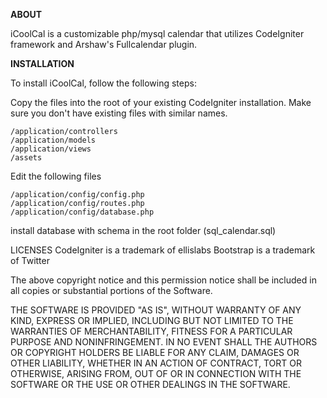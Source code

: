 <strong>ABOUT</strong>

iCoolCal is a customizable php/mysql calendar that utilizes CodeIgniter framework and Arshaw's Fullcalendar plugin. 



<strong>INSTALLATION</strong>

To install iCoolCal, follow the following steps:

Copy the files into the root of your existing CodeIgniter installation. Make sure you don't have existing files with similar names.
```
/application/controllers
/application/models
/application/views
/assets
```
Edit the following files
```
/application/config/config.php
/application/config/routes.php
/application/config/database.php
```
install database with schema in the root folder (sql_calendar.sql)

LICENSES
CodeIgniter is a trademark of ellislabs
Bootstrap is a trademark of Twitter

The above copyright notice and this permission notice shall be included in
all copies or substantial portions of the Software.

THE SOFTWARE IS PROVIDED "AS IS", WITHOUT WARRANTY OF ANY KIND, EXPRESS OR
IMPLIED, INCLUDING BUT NOT LIMITED TO THE WARRANTIES OF MERCHANTABILITY,
FITNESS FOR A PARTICULAR PURPOSE AND NONINFRINGEMENT. IN NO EVENT SHALL THE
AUTHORS OR COPYRIGHT HOLDERS BE LIABLE FOR ANY CLAIM, DAMAGES OR OTHER
LIABILITY, WHETHER IN AN ACTION OF CONTRACT, TORT OR OTHERWISE, ARISING FROM,
OUT OF OR IN CONNECTION WITH THE SOFTWARE OR THE USE OR OTHER DEALINGS IN
THE SOFTWARE.
